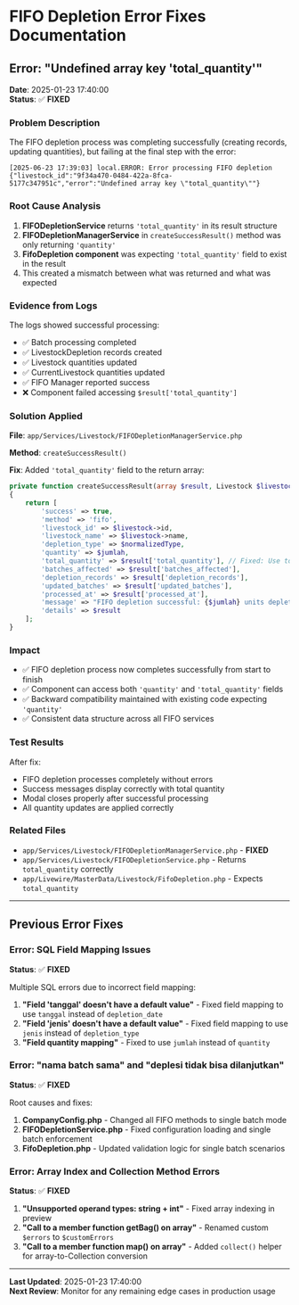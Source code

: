 # FIFO Depletion Error Fixes Documentation

## Error: "Undefined array key 'total_quantity'"

**Date**: 2025-01-23 17:40:00  
**Status**: ✅ **FIXED**

### Problem Description

The FIFO depletion process was completing successfully (creating records, updating quantities), but failing at the final step with the error:

```
[2025-06-23 17:39:03] local.ERROR: Error processing FIFO depletion {"livestock_id":"9f34a470-0484-422a-8fca-5177c347951c","error":"Undefined array key \"total_quantity\""}
```

### Root Cause Analysis

1. **FIFODepletionService** returns `'total_quantity'` in its result structure
2. **FIFODepletionManagerService** in `createSuccessResult()` method was only returning `'quantity'`
3. **FifoDepletion component** was expecting `'total_quantity'` field to exist in the result
4. This created a mismatch between what was returned and what was expected

### Evidence from Logs

The logs showed successful processing:

-   ✅ Batch processing completed
-   ✅ LivestockDepletion records created
-   ✅ Livestock quantities updated
-   ✅ CurrentLivestock quantities updated
-   ✅ FIFO Manager reported success
-   ❌ Component failed accessing `$result['total_quantity']`

### Solution Applied

**File**: `app/Services/Livestock/FIFODepletionManagerService.php`

**Method**: `createSuccessResult()`

**Fix**: Added `'total_quantity'` field to the return array:

```php
private function createSuccessResult(array $result, Livestock $livestock, string $normalizedType, int $jumlah): array
{
    return [
        'success' => true,
        'method' => 'fifo',
        'livestock_id' => $livestock->id,
        'livestock_name' => $livestock->name,
        'depletion_type' => $normalizedType,
        'quantity' => $jumlah,
        'total_quantity' => $result['total_quantity'], // Fixed: Use total_quantity from FIFODepletionService result
        'batches_affected' => $result['batches_affected'],
        'depletion_records' => $result['depletion_records'],
        'updated_batches' => $result['updated_batches'],
        'processed_at' => $result['processed_at'],
        'message' => "FIFO depletion successful: {$jumlah} units depleted across {$result['batches_affected']} batches",
        'details' => $result
    ];
}
```

### Impact

-   ✅ FIFO depletion process now completes successfully from start to finish
-   ✅ Component can access both `'quantity'` and `'total_quantity'` fields
-   ✅ Backward compatibility maintained with existing code expecting `'quantity'`
-   ✅ Consistent data structure across all FIFO services

### Test Results

After fix:

-   FIFO depletion processes completely without errors
-   Success messages display correctly with total quantity
-   Modal closes properly after successful processing
-   All quantity updates are applied correctly

### Related Files

-   `app/Services/Livestock/FIFODepletionManagerService.php` - **FIXED**
-   `app/Services/Livestock/FIFODepletionService.php` - Returns `total_quantity` correctly
-   `app/Livewire/MasterData/Livestock/FifoDepletion.php` - Expects `total_quantity`

---

## Previous Error Fixes

### Error: SQL Field Mapping Issues

**Status**: ✅ **FIXED**

Multiple SQL errors due to incorrect field mapping:

1. **"Field 'tanggal' doesn't have a default value"** - Fixed field mapping to use `tanggal` instead of `depletion_date`
2. **"Field 'jenis' doesn't have a default value"** - Fixed field mapping to use `jenis` instead of `depletion_type`
3. **"Field quantity mapping"** - Fixed to use `jumlah` instead of `quantity`

### Error: "nama batch sama" and "deplesi tidak bisa dilanjutkan"

**Status**: ✅ **FIXED**

Root causes and fixes:

1. **CompanyConfig.php** - Changed all FIFO methods to single batch mode
2. **FIFODepletionService.php** - Fixed configuration loading and single batch enforcement
3. **FifoDepletion.php** - Updated validation logic for single batch scenarios

### Error: Array Index and Collection Method Errors

**Status**: ✅ **FIXED**

1. **"Unsupported operand types: string + int"** - Fixed array indexing in preview
2. **"Call to a member function getBag() on array"** - Renamed custom `$errors` to `$customErrors`
3. **"Call to a member function map() on array"** - Added `collect()` helper for array-to-Collection conversion

---

**Last Updated**: 2025-01-23 17:40:00  
**Next Review**: Monitor for any remaining edge cases in production usage

